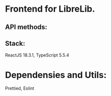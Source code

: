 # Frontend for LibreLib.

## API methods:

## Stack:
ReactJS 18.3.1, TypeScript 5.5.4

# Dependensies and Utils:
Prettied, Eslint
